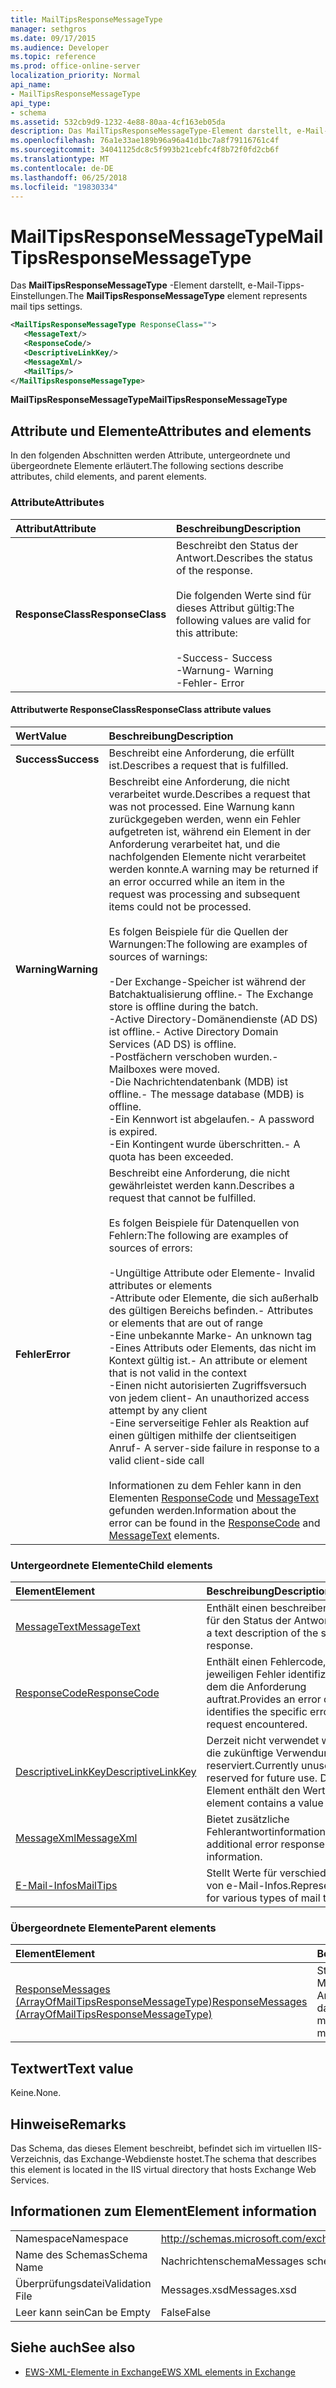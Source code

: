 ```yaml
---
title: MailTipsResponseMessageType
manager: sethgros
ms.date: 09/17/2015
ms.audience: Developer
ms.topic: reference
ms.prod: office-online-server
localization_priority: Normal
api_name:
- MailTipsResponseMessageType
api_type:
- schema
ms.assetid: 532cb9d9-1232-4e88-80aa-4cf163eb05da
description: Das MailTipsResponseMessageType-Element darstellt, e-Mail-Tipps-Einstellungen.
ms.openlocfilehash: 76a1e33ae189b96a96a41d1bc7a8f79116761c4f
ms.sourcegitcommit: 34041125dc8c5f993b21cebfc4f8b72f0fd2cb6f
ms.translationtype: MT
ms.contentlocale: de-DE
ms.lasthandoff: 06/25/2018
ms.locfileid: "19830334"
---
```

# <a name="mailtipsresponsemessagetype"></a><span data-ttu-id="c9043-103">MailTipsResponseMessageType</span><span class="sxs-lookup"><span data-stu-id="c9043-103">MailTipsResponseMessageType</span></span>

<span data-ttu-id="c9043-104">Das **MailTipsResponseMessageType** -Element darstellt, e-Mail-Tipps-Einstellungen.</span><span class="sxs-lookup"><span data-stu-id="c9043-104">The **MailTipsResponseMessageType** element represents mail tips settings.</span></span> 
  
```XML
<MailTipsResponseMessageType ResponseClass="">
   <MessageText/>
   <ResponseCode/>
   <DescriptiveLinkKey/>
   <MessageXml/>
   <MailTips/>
</MailTipsResponseMessageType>
```

 <span data-ttu-id="c9043-105">**MailTipsResponseMessageType**</span><span class="sxs-lookup"><span data-stu-id="c9043-105">**MailTipsResponseMessageType**</span></span>
## <a name="attributes-and-elements"></a><span data-ttu-id="c9043-106">Attribute und Elemente</span><span class="sxs-lookup"><span data-stu-id="c9043-106">Attributes and elements</span></span>

<span data-ttu-id="c9043-107">In den folgenden Abschnitten werden Attribute, untergeordnete und übergeordnete Elemente erläutert.</span><span class="sxs-lookup"><span data-stu-id="c9043-107">The following sections describe attributes, child elements, and parent elements.</span></span>
  
### <a name="attributes"></a><span data-ttu-id="c9043-108">Attribute</span><span class="sxs-lookup"><span data-stu-id="c9043-108">Attributes</span></span>

|<span data-ttu-id="c9043-109">**Attribut**</span><span class="sxs-lookup"><span data-stu-id="c9043-109">**Attribute**</span></span>|<span data-ttu-id="c9043-110">**Beschreibung**</span><span class="sxs-lookup"><span data-stu-id="c9043-110">**Description**</span></span>|
|:-----|:-----|
|<span data-ttu-id="c9043-111">**ResponseClass**</span><span class="sxs-lookup"><span data-stu-id="c9043-111">**ResponseClass**</span></span> <br/> | <span data-ttu-id="c9043-112">Beschreibt den Status der Antwort.</span><span class="sxs-lookup"><span data-stu-id="c9043-112">Describes the status of the response.</span></span> <br/><br/><span data-ttu-id="c9043-113">Die folgenden Werte sind für dieses Attribut gültig:</span><span class="sxs-lookup"><span data-stu-id="c9043-113">The following values are valid for this attribute:</span></span>  <br/><br/><span data-ttu-id="c9043-114">-Success</span><span class="sxs-lookup"><span data-stu-id="c9043-114">-  Success</span></span>  <br/><span data-ttu-id="c9043-115">-Warnung</span><span class="sxs-lookup"><span data-stu-id="c9043-115">-  Warning</span></span>  <br/><span data-ttu-id="c9043-116">-Fehler</span><span class="sxs-lookup"><span data-stu-id="c9043-116">-  Error</span></span>  <br/> |
   
#### <a name="responseclass-attribute-values"></a><span data-ttu-id="c9043-117">Attributwerte ResponseClass</span><span class="sxs-lookup"><span data-stu-id="c9043-117">ResponseClass attribute values</span></span>

|<span data-ttu-id="c9043-118">**Wert**</span><span class="sxs-lookup"><span data-stu-id="c9043-118">**Value**</span></span>|<span data-ttu-id="c9043-119">**Beschreibung**</span><span class="sxs-lookup"><span data-stu-id="c9043-119">**Description**</span></span>|
|:-----|:-----|
|<span data-ttu-id="c9043-120">**Success**</span><span class="sxs-lookup"><span data-stu-id="c9043-120">**Success**</span></span> <br/> |<span data-ttu-id="c9043-121">Beschreibt eine Anforderung, die erfüllt ist.</span><span class="sxs-lookup"><span data-stu-id="c9043-121">Describes a request that is fulfilled.</span></span>  <br/> |
|<span data-ttu-id="c9043-122">**Warning**</span><span class="sxs-lookup"><span data-stu-id="c9043-122">**Warning**</span></span> <br/> | <span data-ttu-id="c9043-123">Beschreibt eine Anforderung, die nicht verarbeitet wurde.</span><span class="sxs-lookup"><span data-stu-id="c9043-123">Describes a request that was not processed.</span></span> <span data-ttu-id="c9043-124">Eine Warnung kann zurückgegeben werden, wenn ein Fehler aufgetreten ist, während ein Element in der Anforderung verarbeitet hat, und die nachfolgenden Elemente nicht verarbeitet werden konnte.</span><span class="sxs-lookup"><span data-stu-id="c9043-124">A warning may be returned if an error occurred while an item in the request was processing and subsequent items could not be processed.</span></span> <br/><br/><span data-ttu-id="c9043-125">Es folgen Beispiele für die Quellen der Warnungen:</span><span class="sxs-lookup"><span data-stu-id="c9043-125">The following are examples of sources of warnings:</span></span> <br/> <br/><span data-ttu-id="c9043-126">-Der Exchange-Speicher ist während der Batchaktualisierung offline.</span><span class="sxs-lookup"><span data-stu-id="c9043-126">-  The Exchange store is offline during the batch.</span></span>  <br/><span data-ttu-id="c9043-127">-Active Directory-Domänendienste (AD DS) ist offline.</span><span class="sxs-lookup"><span data-stu-id="c9043-127">-  Active Directory Domain Services (AD DS) is offline.</span></span>  <br/><span data-ttu-id="c9043-128">-Postfächern verschoben wurden.</span><span class="sxs-lookup"><span data-stu-id="c9043-128">-  Mailboxes were moved.</span></span>  <br/><span data-ttu-id="c9043-129">-Die Nachrichtendatenbank (MDB) ist offline.</span><span class="sxs-lookup"><span data-stu-id="c9043-129">-  The message database (MDB) is offline.</span></span>  <br/><span data-ttu-id="c9043-130">-Ein Kennwort ist abgelaufen.</span><span class="sxs-lookup"><span data-stu-id="c9043-130">-  A password is expired.</span></span>  <br/><span data-ttu-id="c9043-131">-Ein Kontingent wurde überschritten.</span><span class="sxs-lookup"><span data-stu-id="c9043-131">-  A quota has been exceeded.</span></span>  <br/> |
|<span data-ttu-id="c9043-132">**Fehler**</span><span class="sxs-lookup"><span data-stu-id="c9043-132">**Error**</span></span> <br/> | <span data-ttu-id="c9043-133">Beschreibt eine Anforderung, die nicht gewährleistet werden kann.</span><span class="sxs-lookup"><span data-stu-id="c9043-133">Describes a request that cannot be fulfilled.</span></span> <br/><br/><span data-ttu-id="c9043-134">Es folgen Beispiele für Datenquellen von Fehlern:</span><span class="sxs-lookup"><span data-stu-id="c9043-134">The following are examples of sources of errors:</span></span>  <br/><br/><span data-ttu-id="c9043-135">-Ungültige Attribute oder Elemente</span><span class="sxs-lookup"><span data-stu-id="c9043-135">-  Invalid attributes or elements</span></span>  <br/><span data-ttu-id="c9043-136">-Attribute oder Elemente, die sich außerhalb des gültigen Bereichs befinden.</span><span class="sxs-lookup"><span data-stu-id="c9043-136">-  Attributes or elements that are out of range</span></span>  <br/><span data-ttu-id="c9043-137">-Eine unbekannte Marke</span><span class="sxs-lookup"><span data-stu-id="c9043-137">-  An unknown tag</span></span>  <br/><span data-ttu-id="c9043-138">-Eines Attributs oder Elements, das nicht im Kontext gültig ist.</span><span class="sxs-lookup"><span data-stu-id="c9043-138">-  An attribute or element that is not valid in the context</span></span>  <br/><span data-ttu-id="c9043-139">-Einen nicht autorisierten Zugriffsversuch von jedem client</span><span class="sxs-lookup"><span data-stu-id="c9043-139">-  An unauthorized access attempt by any client</span></span>  <br/><span data-ttu-id="c9043-140">-Eine serverseitige Fehler als Reaktion auf einen gültigen mithilfe der clientseitigen Anruf</span><span class="sxs-lookup"><span data-stu-id="c9043-140">-  A server-side failure in response to a valid client-side call</span></span>  <br/><br/>  <span data-ttu-id="c9043-141">Informationen zu dem Fehler kann in den Elementen [ResponseCode](responsecode.md) und [MessageText](messagetext.md) gefunden werden.</span><span class="sxs-lookup"><span data-stu-id="c9043-141">Information about the error can be found in the [ResponseCode](responsecode.md) and [MessageText](messagetext.md) elements.</span></span>  <br/> |
   
### <a name="child-elements"></a><span data-ttu-id="c9043-142">Untergeordnete Elemente</span><span class="sxs-lookup"><span data-stu-id="c9043-142">Child elements</span></span>

|<span data-ttu-id="c9043-143">**Element**</span><span class="sxs-lookup"><span data-stu-id="c9043-143">**Element**</span></span>|<span data-ttu-id="c9043-144">**Beschreibung**</span><span class="sxs-lookup"><span data-stu-id="c9043-144">**Description**</span></span>|
|:-----|:-----|
|[<span data-ttu-id="c9043-145">MessageText</span><span class="sxs-lookup"><span data-stu-id="c9043-145">MessageText</span></span>](messagetext.md) <br/> |<span data-ttu-id="c9043-146">Enthält einen beschreibenden Text für den Status der Antwort.</span><span class="sxs-lookup"><span data-stu-id="c9043-146">Provides a text description of the status of the response.</span></span>  <br/> |
|[<span data-ttu-id="c9043-147">ResponseCode</span><span class="sxs-lookup"><span data-stu-id="c9043-147">ResponseCode</span></span>](responsecode.md) <br/> |<span data-ttu-id="c9043-148">Enthält einen Fehlercode, der den jeweiligen Fehler identifiziert, bei dem die Anforderung auftrat.</span><span class="sxs-lookup"><span data-stu-id="c9043-148">Provides an error code that identifies the specific error that the request encountered.</span></span>  <br/> |
|[<span data-ttu-id="c9043-149">DescriptiveLinkKey</span><span class="sxs-lookup"><span data-stu-id="c9043-149">DescriptiveLinkKey</span></span>](descriptivelinkkey.md) <br/> |<span data-ttu-id="c9043-150">Derzeit nicht verwendet wird und für die zukünftige Verwendung reserviert.</span><span class="sxs-lookup"><span data-stu-id="c9043-150">Currently unused and reserved for future use.</span></span> <span data-ttu-id="c9043-151">Dieses Element enthält den Wert 0.</span><span class="sxs-lookup"><span data-stu-id="c9043-151">This element contains a value of 0.</span></span>  <br/> |
|[<span data-ttu-id="c9043-152">MessageXml</span><span class="sxs-lookup"><span data-stu-id="c9043-152">MessageXml</span></span>](messagexml.md) <br/> |<span data-ttu-id="c9043-153">Bietet zusätzliche Fehlerantwortinformationen.</span><span class="sxs-lookup"><span data-stu-id="c9043-153">Provides additional error response information.</span></span>  <br/> |
|[<span data-ttu-id="c9043-154">E-Mail-Infos</span><span class="sxs-lookup"><span data-stu-id="c9043-154">MailTips</span></span>](mailtips.md) <br/> |<span data-ttu-id="c9043-155">Stellt Werte für verschiedene Arten von e-Mail-Infos.</span><span class="sxs-lookup"><span data-stu-id="c9043-155">Represents values for various types of mail tips.</span></span>  <br/> |
   
### <a name="parent-elements"></a><span data-ttu-id="c9043-156">Übergeordnete Elemente</span><span class="sxs-lookup"><span data-stu-id="c9043-156">Parent elements</span></span>

|<span data-ttu-id="c9043-157">**Element**</span><span class="sxs-lookup"><span data-stu-id="c9043-157">**Element**</span></span>|<span data-ttu-id="c9043-158">**Beschreibung**</span><span class="sxs-lookup"><span data-stu-id="c9043-158">**Description**</span></span>|
|:-----|:-----|
|[<span data-ttu-id="c9043-159">ResponseMessages (ArrayOfMailTipsResponseMessageType)</span><span class="sxs-lookup"><span data-stu-id="c9043-159">ResponseMessages (ArrayOfMailTipsResponseMessageType)</span></span>](responsemessages-arrayofmailtipsresponsemessagetype.md) <br/> |<span data-ttu-id="c9043-160">Stellt eine Liste der e-Mail-Tipps Antwortnachrichten dar.</span><span class="sxs-lookup"><span data-stu-id="c9043-160">Represents a list of mail tips response messages.</span></span>  <br/> |
   
## <a name="text-value"></a><span data-ttu-id="c9043-161">Textwert</span><span class="sxs-lookup"><span data-stu-id="c9043-161">Text value</span></span>

<span data-ttu-id="c9043-162">Keine.</span><span class="sxs-lookup"><span data-stu-id="c9043-162">None.</span></span>
  
## <a name="remarks"></a><span data-ttu-id="c9043-163">Hinweise</span><span class="sxs-lookup"><span data-stu-id="c9043-163">Remarks</span></span>

<span data-ttu-id="c9043-164">Das Schema, das dieses Element beschreibt, befindet sich im virtuellen IIS-Verzeichnis, das Exchange-Webdienste hostet.</span><span class="sxs-lookup"><span data-stu-id="c9043-164">The schema that describes this element is located in the IIS virtual directory that hosts Exchange Web Services.</span></span>
  
## <a name="element-information"></a><span data-ttu-id="c9043-165">Informationen zum Element</span><span class="sxs-lookup"><span data-stu-id="c9043-165">Element information</span></span>

|||
|:-----|:-----|
|<span data-ttu-id="c9043-166">Namespace</span><span class="sxs-lookup"><span data-stu-id="c9043-166">Namespace</span></span>  <br/> |http://schemas.microsoft.com/exchange/services/2006/messages  <br/> |
|<span data-ttu-id="c9043-167">Name des Schemas</span><span class="sxs-lookup"><span data-stu-id="c9043-167">Schema Name</span></span>  <br/> |<span data-ttu-id="c9043-168">Nachrichtenschema</span><span class="sxs-lookup"><span data-stu-id="c9043-168">Messages schema</span></span>  <br/> |
|<span data-ttu-id="c9043-169">Überprüfungsdatei</span><span class="sxs-lookup"><span data-stu-id="c9043-169">Validation File</span></span>  <br/> |<span data-ttu-id="c9043-170">Messages.xsd</span><span class="sxs-lookup"><span data-stu-id="c9043-170">Messages.xsd</span></span>  <br/> |
|<span data-ttu-id="c9043-171">Leer kann sein</span><span class="sxs-lookup"><span data-stu-id="c9043-171">Can be Empty</span></span>  <br/> |<span data-ttu-id="c9043-172">False</span><span class="sxs-lookup"><span data-stu-id="c9043-172">False</span></span>  <br/> |
   
## <a name="see-also"></a><span data-ttu-id="c9043-173">Siehe auch</span><span class="sxs-lookup"><span data-stu-id="c9043-173">See also</span></span>

- [<span data-ttu-id="c9043-174">EWS-XML-Elemente in Exchange</span><span class="sxs-lookup"><span data-stu-id="c9043-174">EWS XML elements in Exchange</span></span>](ews-xml-elements-in-exchange.md)

